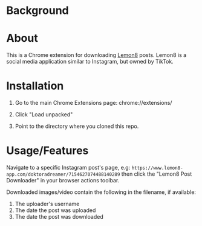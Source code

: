# Background


# About

This is a Chrome extension for downloading [Lemon8](https://en.wikipedia.org/wiki/Lemon8) posts. Lemon8 is a social media application similar to Instagram, but owned by TikTok.

# Installation

1. Go to the main Chrome Extensions page: chrome://extensions/

2. Click "Load unpacked"

3. Point to the directory where you cloned this repo.

# Usage/Features

Navigate to a specific Instagram post's page, e.g: `https://www.lemon8-app.com/doktoradreamer/7154627074488140289` then click the "Lemon8 Post Downloader" in your browser actions toolbar.

Downloaded images/video contain the following in the filename, if available:

1. The uploader's username
2. The date the post was uploaded
3. The date the post was downloaded